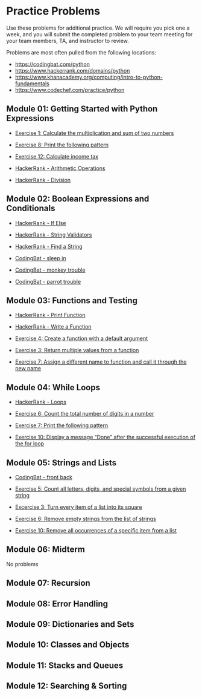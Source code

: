 # Practice Problems

Use these problems for additional practice. We will require you pick one a week, and you will submit the completed problem to your team meeting for your team members, TA, and instructor to review. 

Problems are most often pulled from the following locations:

* https://codingbat.com/python
* https://www.hackerrank.com/domains/python
* https://www.khanacademy.org/computing/intro-to-python-fundamentals 
* https://www.codechef.com/practice/python


## Module 01: Getting Started with Python Expressions

* [Exercise 1: Calculate the multiplication and sum of two numbers](https://pynative.com/python-basic-exercise-for-beginners/)

* [Exercise 8: Print the following pattern](https://pynative.com/python-basic-exercise-for-beginners/)

* [Exercise 12: Calculate income tax](https://pynative.com/python-basic-exercise-for-beginners/)

* [HackerRank - Arithmetic Operations](https://www.hackerrank.com/challenges/python-arithmetic-operators/problem?isFullScreen=true)

* [HackerRank - Division](https://www.hackerrank.com/challenges/python-division/problem?isFullScreen=true)


## Module 02: Boolean Expressions and Conditionals

* [HackerRank - If Else](https://www.hackerrank.com/challenges/py-if-else/problem?isFullScreen=true)

* [HackerRank - String Validators](https://www.hackerrank.com/challenges/string-validators/problem?isFullScreen=true )

* [HackerRank - Find a String](https://www.hackerrank.com/challenges/find-a-string?isFullScreen=true)

* [CodingBat - sleep in](https://codingbat.com/prob/p173401)

* [CodingBat - monkey trouble](https://codingbat.com/prob/p120546)

* [CodingBat - parrot trouble](https://codingbat.com/prob/p166884)

## Module 03: Functions and Testing

* [HackerRank - Print Function](https://www.hackerrank.com/challenges/python-print/problem?isFullScreen=true)

* [HackerRank - Write a Function](https://www.hackerrank.com/challenges/whats-your-name/problem?isFullScreen=true)

* [Exercise 4: Create a function with a default argument](https://pynative.com/python-functions-exercise-with-solutions/#h-exercise-4-create-a-function-with-a-default-argument)

* [Exercise 3: Return multiple values from a function](https://pynative.com/python-functions-exercise-with-solutions/#h-exercise-3-return-multiple-values-from-a-function)

* [Exercise 7: Assign a different name to function and call it through the new name](https://pynative.com/python-functions-exercise-with-solutions/#h-exercise-7-assign-a-different-name-to-function-and-call-it-through-the-new-name)

## Module 04: While Loops

* [HackerRank - Loops](https://www.hackerrank.com/challenges/python-loops/problem?isFullScreen=true)

* [Exercise 6: Count the total number of digits in a number](https://pynative.com/python-if-else-and-for-loop-exercise-with-solutions/)

* [Exercise 7: Print the following pattern](https://pynative.com/python-if-else-and-for-loop-exercise-with-solutions/#h-exercise-6-count-the-total-number-of-digits-in-a-number)

* [Exercise 10: Display a message “Done” after the successful execution of the for loop](https://pynative.com/python-if-else-and-for-loop-exercise-with-solutions/#h-exercise-10-display-a-message-done-after-the-successful-execution-of-the-for-loop)

## Module 05:  Strings and Lists

* [CodingBat - front back](https://codingbat.com/prob/p153599)

* [Exercise 5: Count all letters, digits, and special symbols from a given string](https://pynative.com/python-string-exercise/)

* [Excercise 3: Turn every item of a list into its square](https://pynative.com/python-list-exercise-with-solutions/)

* [Exercise 6: Remove empty strings from the list of strings](https://pynative.com/python-list-exercise-with-solutions/)

* [Exercise 10: Remove all occurrences of a specific item from a list](https://pynative.com/python-list-exercise-with-solutions/)

## Module 06: Midterm

No problems

## Module 07: Recursion


## Module 08: Error Handling

## Module 09: Dictionaries and Sets

## Module 10: Classes and Objects


## Module 11: Stacks and Queues


## Module 12: Searching & Sorting

